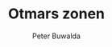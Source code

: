 ---
title: "Otmars zonen"
author: "Peter Buwalda"
isbn: ""
isbn13: ""
rating: "5"
publisher: "De Bezige Bij"
pages: "607"
publishYear: "2018"
read: "2019"
goodreads_id: "39299556"
---